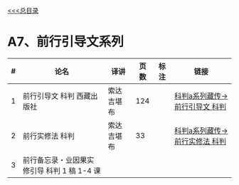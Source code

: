 
[<<<总目录](./index.md)

# A7、前行引导文系列

|#|论名|译讲 |页数|标注|链接|
|-|-----------------------|---|--|--|--|
|1|前行引导文 科判 西藏出版社| 索达吉堪布 |124  ||[科判a系列藏传->前行引导文 科判](https://cloud.189.cn/t/QZNz63n2IV3y)|
|2|前行实修法 科判 |索达吉堪布 |33  ||[科判a系列藏传->前行实修法 科判](https://cloud.189.cn/t/QZNz63n2IV3y)|
|3|前行备忘录・业因果实修引导 科判 1 稿 1-4 课 |||
